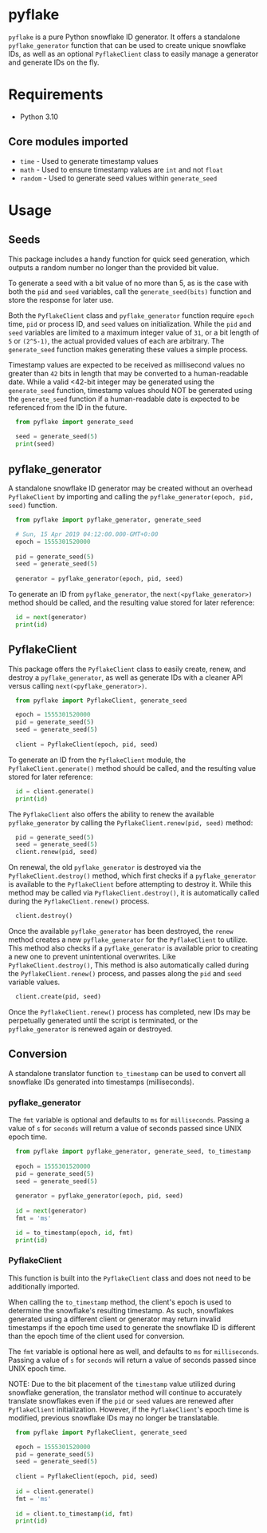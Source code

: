 # pyflake
`pyflake` is a pure Python snowflake ID generator. It offers a standalone `pyflake_generator` function that can be used to create unique snowflake IDs, as well as an optional `PyflakeClient` class to easily manage a generator and generate IDs on the fly.

# Requirements
- Python 3.10

## Core modules imported
- `time` - Used to generate timestamp values
- `math` - Used to ensure timestamp values are `int` and not `float`
- `random` - Used to generate seed values within `generate_seed`

# Usage

## Seeds
This package includes a handy function for quick seed generation, which outputs a random number no longer than the provided bit value.

To generate a seed with a bit value of no more than 5, as is the case with both the `pid` and `seed` variables, call the `generate_seed(bits)` function and store the response for later use.

Both the `PyflakeClient` class and `pyflake_generator` function require `epoch` time, `pid` or process ID, and `seed` values on initialization. While the `pid` and `seed` variables are limited to a maximum integer value of `31`, or a bit length of `5` or `(2^5-1)`, the actual provided values of each are arbitrary. The `generate_seed` function makes generating these values a simple process.

Timestamp values are expected to be received as millisecond values no greater than `42` bits in length that may be converted to a human-readable date. While a valid <42-bit integer may be generated using the `generate_seed` function, timestamp values should NOT be generated using the `generate_seed` function if a human-readable date is expected to be referenced from the ID in the future.
```python
  from pyflake import generate_seed
  
  seed = generate_seed(5)
  print(seed)
```

## pyflake_generator
A standalone snowflake ID generator may be created without an overhead `PyflakeClient` by importing and calling the `pyflake_generator(epoch, pid, seed)` function.
```python
  from pyflake import pyflake_generator, generate_seed

  # Sun, 15 Apr 2019 04:12:00.000-GMT+0:00
  epoch = 1555301520000
  
  pid = generate_seed(5)
  seed = generate_seed(5)
    
  generator = pyflake_generator(epoch, pid, seed)
```

To generate an ID from `pyflake_generator`, the `next(<pyflake_generator>)` method should be called, and the resulting value stored for later reference:
```python
  id = next(generator)
  print(id)
```

## PyflakeClient
This package offers the `PyflakeClient` class to easily create, renew, and destroy a `pyflake_generator`, as well as generate IDs with a cleaner API versus calling `next(<pyflake_generator>)`.
```python
  from pyflake import PyflakeClient, generate_seed

  epoch = 1555301520000
  pid = generate_seed(5)
  seed = generate_seed(5)
    
  client = PyflakeClient(epoch, pid, seed)
```

To generate an ID from the `PyflakeClient` module, the `PyflakeClient.generate()` method should be called, and the resulting value stored for later reference:
```python
  id = client.generate()
  print(id)
```

The `PyflakeClient` also offers the ability to renew the available `pyflake_generator` by calling the `PyflakeClient.renew(pid, seed)` method:
```python
  pid = generate_seed(5)
  seed = generate_seed(5)
  client.renew(pid, seed)
```

On renewal, the old `pyflake_generator` is destroyed via the `PyflakeClient.destroy()` method, which first checks if a `pyflake_generator` is available to the `PyflakeClient` before attempting to destroy it. While this method may be called via `PyflakeClient.destroy()`, it is automatically called during the `PyflakeClient.renew()` process.
```python
  client.destroy()
```

Once the available `pyflake_generator` has been destroyed, the `renew` method creates a new `pyflake_generator` for the `PyflakeClient` to utilize. This method also checks if a `pyflake_generator` is available prior to creating a new one to prevent unintentional overwrites. Like `PyflakeClient.destroy()`, This method is also automatically called during the `PyflakeClient.renew()` process, and passes along the `pid` and `seed` variable values.
```python
  client.create(pid, seed)
```

Once the `PyflakeClient.renew()` process has completed, new IDs may be perpetually generated until the script is terminated, or the `pyflake_generator` is renewed again or destroyed.

## Conversion
A standalone translator function `to_timestamp` can be used to convert all snowflake IDs generated into timestamps (milliseconds).

### pyflake_generator
The `fmt` variable is optional and defaults to `ms` for `milliseconds`. Passing a value of `s` for `seconds` will return a value of seconds passed since UNIX epoch time.

```python
  from pyflake import pyflake_generator, generate_seed, to_timestamp
  
  epoch = 1555301520000
  pid = generate_seed(5)
  seed = generate_seed(5)
    
  generator = pyflake_generator(epoch, pid, seed)
  
  id = next(generator)
  fmt = 'ms'

  id = to_timestamp(epoch, id, fmt)
  print(id)
```

### PyflakeClient
This function is built into the `PyflakeClient` class and does not need to be additionally imported.

When calling the `to_timestamp` method, the client's epoch is used to determine the snowflake's resulting timestamp. As such, snowflakes generated using a different client or generator may return invalid timestamps if the epoch time used to generate the snowflake ID is different than the epoch time of the client used for conversion.

The `fmt` variable is optional here as well, and defaults to `ms` for `milliseconds`. Passing a value of `s` for `seconds` will return a value of seconds passed since UNIX epoch time. 

NOTE: Due to the bit placement of the `timestamp` value utilized during snowflake generation, the translator method will continue to accurately translate snowflakes even if the `pid` or `seed` values are renewed after `PyflakeClient` initialization. However, if the `PyflakeClient`'s epoch time is modified, previous snowflake IDs may no longer be translatable.

```python
  from pyflake import PyflakeClient, generate_seed

  epoch = 1555301520000
  pid = generate_seed(5)
  seed = generate_seed(5)
    
  client = PyflakeClient(epoch, pid, seed)
  
  id = client.generate()
  fmt = 'ms'
  
  id = client.to_timestamp(id, fmt)
  print(id)
```
